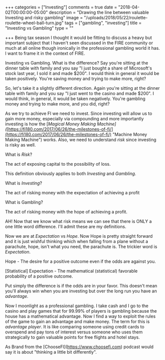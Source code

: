 +++
categories = ["Investing"]
comments = true
date = "2018-04-02T00:00:00-05:00"
description = "Drawing the line between valuable Investing and risky gambling"
image = "/uploads/2018/05/22/roulette-roulette-wheel-ball-turn.jpg"
tags = ["gambling", "investing"]
title = "Investing vs Gambling"
type = ""

+++
Being tax season I thought it would be fitting to discuss a heavy but important subject that I haven't seen discussed in the FIRE community or much at all online though ironically in the professional gambling world it has. I want to frame it in the context of FIRE.

Investing vs Gambling. What is the difference? Say you're sitting at the dinner table with family and you say "I just bought a share of Microsoft's stock last year, I sold it and made $200". I would think in general it would be taken positively. You're saving money and trying to make more, right?

So, let's take it a slightly different direction. Again you're sitting at the dinner table with family and you say "I just went to the casino and made $200". I would think, in general, it would be taken negatively. You're gambling money and trying to make more, and you did, right?

As we try to achieve FI we need to invest. Since investing will allow us to gain more money, especially via compounding and more importantly investing is how the \[_Magical Money Making Machine\](_[https://fi180.com/2017/06/26/the-milestones-of-fi/](https://fi180.com/2017/06/26/the-milestones-of-fi/) "Machine Money Making Machine") works. Also, we need to understand _risk_ since investing is risky as well.

What is _Risk_?

The act of exposing capital to the possibility of loss.

This definition obviously applies to both _Investing_ and _Gambling_.

What is _Investing_?

The act of risking money with the expectation of achieving a profit

What is Gambling?

The act of risking money with the hope of achieving a profit.

AH! Now that we know what risk means we can see that there is ONLY a one little word difference. I'll admit these are my definitions. 

Now we are at _Expectation_ vs _Hope_. Now Hope is pretty straight forward and it is just wishful thinking which when falling from a plane without a parachute, hope, isn't what you need, the parachute is. The trickier word is _Expectation_.

Hope - The desire for a positive outcome even if the odds are against you.

\[Statistical\] Expectation - The mathematical (statistical) favorable probability of a positive outcome.

Put simply the difference is if the odds are in your favor. This doesn't mean you'll always win when you are investing but over the long run you have an _advantage._ 

Now I moonlight as a professional gambling. I take cash and I go to the casino and play games that for 99.99% of players is gambling because the house has a mathematical advantage. Now I find a way to exploit the rules of the game to gain an advantage and make money. The term for this is _advantage player_. It is like comparing someone using credit cards to overspend and pay tons of interest versus someone who uses them strategically to gain valuable points for free flights and hotel stays.

As Brand from the \[ChooseFI\](https://www.choosefi.com) podcast would say it is about "thinking a little bit differently".